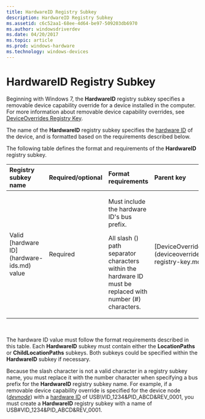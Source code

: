 ```yaml
---
title: HardwareID Registry Subkey
description: HardwareID Registry Subkey
ms.assetid: c6c52aa1-68ee-4d64-be97-509203db6970
ms.author: windowsdriverdev
ms.date: 04/20/2017
ms.topic: article
ms.prod: windows-hardware
ms.technology: windows-devices
---
```


# HardwareID Registry Subkey


Beginning with Windows 7, the **HardwareID** registry subkey specifies a removable device capability override for a device installed in the computer. For more information about removable device capability overrides, see [DeviceOverrides Registry Key](deviceoverrides-registry-key.md).

The name of the **HardwareID** registry subkey specifies the [hardware ID](hardware-ids.md) of the device, and is formatted based on the requirements described below.

The following table defines the format and requirements of the **HardwareID** registry subkey.

<table>
<colgroup>
<col width="20%" />
<col width="20%" />
<col width="20%" />
<col width="20%" />
<col width="20%" />
</colgroup>
<thead>
<tr class="header">
<th align="left">Registry subkey name</th>
<th align="left">Required/optional</th>
<th align="left">Format requirements</th>
<th align="left">Parent key</th>
<th align="left">Child subkeys</th>
</tr>
</thead>
<tbody>
<tr class="odd">
<td align="left"><p>Valid [hardware ID](hardware-ids.md) value</p></td>
<td align="left"><p>Required</p></td>
<td align="left"><p>Must include the hardware ID's bus prefix.</p>
<p>All slash () path separator characters within the hardware ID must be replaced with number (#) characters.</p></td>
<td align="left">[DeviceOverrides](deviceoverrides-registry-key.md)</td>
<td align="left"></td>
</tr>
</tbody>
</table>

 

The hardware ID value must follow the format requirements described in this table. Each **HardwareID** subkey must contain either the **LocationPaths** or **ChildLocationPaths** subkeys. Both subkeys could be specified within the **HardwareID** subkey if necessary.

Because the slash character is not a valid character in a registry subkey name, you must replace it with the number character when specifying a bus prefix for the **HardwareID** registry subkey name. For example, if a removable device capability override is specified for the device node ([*devnode*](https://msdn.microsoft.com/library/windows/hardware/ff556277#wdkgloss-devnode)) with a [hardware ID](hardware-ids.md) of USB\\VID_1234&PID_ABCD&REV_0001, you must create a **HardwareID** registry subkey with a name of USB\#VID_1234&PID_ABCD&REV_0001.

 

 





